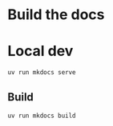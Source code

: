 # Build the docs

# Local dev

```sh
uv run mkdocs serve
```

## Build

```sh
uv run mkdocs build
```
